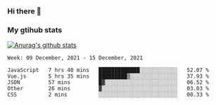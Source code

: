 ### Hi there 👋

### My gtihub stats

[![Anurag's github stats](https://github-readme-stats.vercel.app/api?username=gaozhidong)](https://github.com/gaozhidong/github-readme-stats)

<!--START_SECTION:waka-->
```text
Week: 09 December, 2021 - 15 December, 2021

JavaScript   7 hrs 40 mins   █████████████░░░░░░░░░░░░   52.07 % 
Vue.js       5 hrs 35 mins   █████████▒░░░░░░░░░░░░░░░   37.93 % 
JSON         57 mins         █▓░░░░░░░░░░░░░░░░░░░░░░░   06.52 % 
Other        26 mins         ▓░░░░░░░░░░░░░░░░░░░░░░░░   03.03 % 
CSS          2 mins          ░░░░░░░░░░░░░░░░░░░░░░░░░   00.33 % 
```
<!--END_SECTION:waka-->